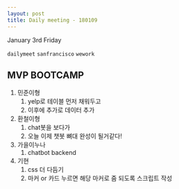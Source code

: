 ```yaml
---
layout: post
title: Daily meeting - 180109
---
```


January 3rd Friday

`dailymeet` `sanfrancisco` `wework`

## MVP BOOTCAMP

1. 민준이형
	1. yelp로 테이블 먼저 채워두고
	2. 이후에 추가로 데이터 추가
2. 환철이형
	1. chat봇을 보다가 
	2. 오늘 이제 챗봇 뼈대 완성이 될거같다!
3. 가을이누나
	1. chatbot backend
4. 기현
	1. css 더 다듬기
	2. 마커 or 카드 누르면 해당 마커로 줌 되도록 스크립트 작성
